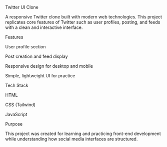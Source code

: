 Twitter UI Clone

A responsive Twitter clone built with modern web technologies. This project replicates core features of Twitter such as user profiles, posting, and feeds with a clean and interactive interface.

Features

User profile section

Post creation and feed display

Responsive design for desktop and mobile

Simple, lightweight UI for practice

Tech Stack

HTML

CSS (Tailwind)

JavaScript

Purpose

This project was created for learning and practicing front-end development while understanding how social media interfaces are structured.
